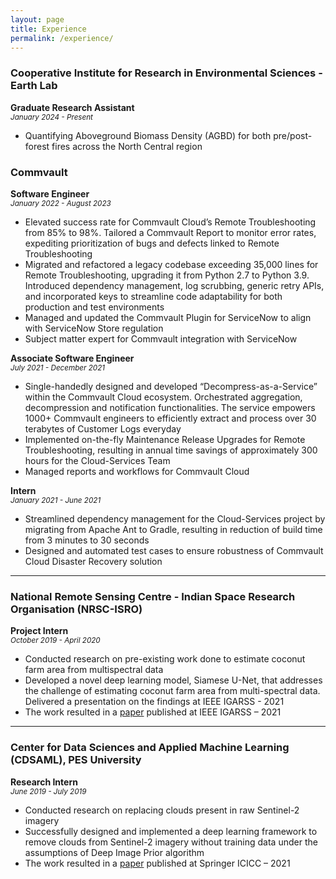 ```yaml
---
layout: page
title: Experience
permalink: /experience/
---
```


<div id="experience">
	<p>
	<h3><strong>Cooperative Institute for Research in Environmental Sciences - Earth Lab</strong></h3>
	<strong>Graduate Research Assistant</strong>
	<br/>
	<em><sub>January 2024 - Present</sub></em>
	<ul>
	<li> Quantifying Aboveground Biomass Density (AGBD) for both pre/post-forest fires across the North Central region</li>
	</ul>
	</p>
	<p>
	<p>
	<h3><strong>Commvault</strong></h3>
	<strong>Software Engineer</strong>
	<br/>
	<em><sub>January 2022 - August 2023</sub></em>
	<ul>
	<li> Elevated success rate for Commvault Cloud’s Remote Troubleshooting from 85% to 98%. Tailored a Commvault
	Report to monitor error rates, expediting prioritization of bugs and defects linked to Remote Troubleshooting </li>
	<li> Migrated and refactored a legacy codebase exceeding 35,000 lines for Remote Troubleshooting, upgrading it
	from Python 2.7 to Python 3.9. Introduced dependency management, log scrubbing, generic retry APIs, and
	incorporated keys to streamline code adaptability for both production and test environments </li>
	<li> Managed and updated the Commvault Plugin for ServiceNow to align with ServiceNow Store regulation </li>
	<li> Subject matter expert for Commvault integration with ServiceNow </li>
	</ul>
	</p>
	<p>
	<strong>Associate Software Engineer</strong>
	<br/>
	<em><sub>July 2021 - December 2021</sub></em>
	<ul>
	<li> Single-handedly designed and developed “Decompress-as-a-Service” within the Commvault Cloud ecosystem.
	Orchestrated aggregation, decompression and notification functionalities. The service empowers 1000+
	Commvault engineers to efficiently extract and process over 30 terabytes of Customer Logs everyday </li>
	<li> Implemented on-the-fly Maintenance Release Upgrades for Remote Troubleshooting, resulting in annual time
	savings of approximately 300 hours for the Cloud-Services Team </li>
	<li> Managed reports and workflows for Commvault Cloud</li>
	</ul>
	</p>
	<p>
	<strong>Intern</strong>
	<br/>
	<em><sub>January 2021 - June 2021</sub></em>
	<ul>
	<li> Streamlined dependency management for the Cloud-Services project by migrating from Apache Ant to Gradle, resulting in reduction of build time from 3 minutes to 30 seconds </li>
	<li> Designed and automated test cases to ensure robustness of Commvault Cloud Disaster Recovery solution </li>
	</ul>
	</p>
	<hr/>
	<p>
	<h3><strong>National Remote Sensing Centre - Indian Space Research Organisation (NRSC-ISRO)</strong></h3>
	<strong>Project Intern</strong>
	<br/>
	<em><sub>October 2019 - April 2020</sub></em>
	<ul>
	<li> Conducted research on pre-existing work done to estimate coconut farm area from multispectral data</li>
	<li>Developed a novel deep learning model, Siamese U-Net, that addresses the challenge of estimating coconut farm area from multi-spectral data. Delivered a presentation on the findings at IEEE IGARSS - 2021</li>
	<li> The work resulted in a <a href="https://ieeexplore.ieee.org/document/9553551">paper</a> published at IEEE IGARSS – 2021 </li>
	</ul>
	</p>
	<hr/>
	<p>
	<h3><strong>Center for Data Sciences and Applied Machine Learning (CDSAML), PES University</strong></h3>
	<strong>Research Intern</strong>
	<br/>
	<em><sub>June 2019 - July 2019</sub></em>
	<ul>
	<li> Conducted research on replacing clouds present in raw Sentinel-2 imagery</li>
	<li> Successfully designed and implemented a deep learning framework to remove clouds from Sentinel-2 imagery without training data under the assumptions of Deep Image Prior algorithm</li>
	<li> The work resulted in a <a href="https://link.springer.com/chapter/10.1007/978-981-16-2594-7_8">paper</a> published at Springer ICICC – 2021</li>
	</ul>
	</p>	
</div>
